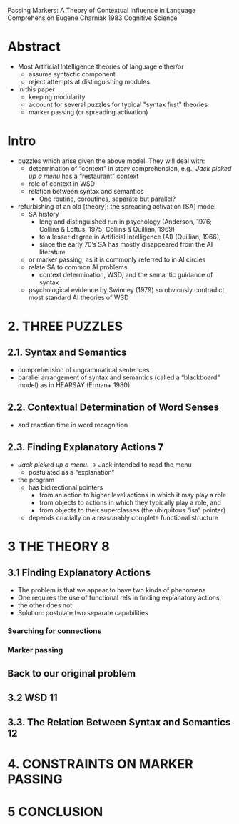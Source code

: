 Passing Markers: A Theory of Contextual Influence in Language Comprehension
Eugene Charniak
1983 Cognitive Science

# Abstract

* Most Artificial Intelligence theories of language either/or
  * assume syntactic component
  * reject attempts at distinguishing modules
* In this paper
  * keeping modularity
  * account for several puzzles for typical "syntax first" theories
  * marker passing (or spreading activation)

# Intro

* puzzles which arise given the above model. They will deal with:
  * determination of “context” in story comprehension, e.g.,
    _Jack picked up a menu_ has a “restaurant” context
  * role of context in WSD
  * relation between syntax and semantics
    * One routine, coroutines, separate but parallel?
* refurbishing of an old [theory]: the spreading activation [SA] model
  * SA history
    * long and distinguished run in psychology
      (Anderson, 1976; Collins & Loftus, 1975; Collins & Quillian, 1969)
    * to a lesser degree in Artificial Intelligence (AI) (Quillian, 1966),
    * since the early 70’s SA has mostly disappeared from the AI literature
  * or marker passing, as it is commonly referred to in AI circles
  * relate SA to common AI problems
    * context determination, WSD, and the semantic guidance of syntax
  * psychological evidence by Swinney (1979) so obviously contradict
    most standard AI theories of WSD

# 2. THREE PUZZLES

## 2.1. Syntax and Semantics

* comprehension of ungrammatical sentences
* parallel arrangement of syntax and semantics (called a “blackboard” model)
  as in HEARSAY (Erman+ 1980)

## 2.2. Contextual Determination of Word Senses

* and reaction time in word recognition

## 2.3. Finding Explanatory Actions 7

* _Jack picked up a menu._ -> Jack intended to read the menu
  * postulated as a “explanation”
* the program
  * has bidirectional pointers
    * from an action to higher level actions in which it may play a role
    * from objects to actions in which they typically play a role, and
    * from objects to their superclasses (the ubiquitous “isa” pointer)
  * depends crucially on a reasonably complete functional structure

# 3 THE THEORY 8

## 3.1 Finding Explanatory Actions

* The problem is that we appear to have two kinds of phenomena
* One requires the use of functional rels in finding explanatory actions, 
* the other does not
* Solution: postulate two separate capabilities

### Searching for connections

### Marker passing

## Back to our original problem

## 3.2 WSD 11

## 3.3. The Relation Between Syntax and Semantics 12

# 4. CONSTRAINTS ON MARKER PASSING

# 5 CONCLUSION
